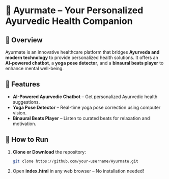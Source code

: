 # 🌿 Ayurmate – Your Personalized Ayurvedic Health Companion

## 📌 Overview
Ayurmate is an innovative healthcare platform that bridges **Ayurveda and modern technology** to provide personalized health solutions. It offers an **AI-powered chatbot**, a **yoga pose detector**, and a **binaural beats player** to enhance mental well-being.

## 🚀 Features
-  **AI-Powered Ayurvedic Chatbot** – Get personalized Ayurvedic health suggestions.  
-  **Yoga Pose Detector** – Real-time yoga pose correction using computer vision.  
-  **Binaural Beats Player** – Listen to curated beats for relaxation and motivation.  

## 🚀 How to Run
1. **Clone or Download** the repository:  
   ```sh
   git clone https://github.com/your-username/Ayurmate.git
2. Open **index.html** in any web browser – No installation needed!
